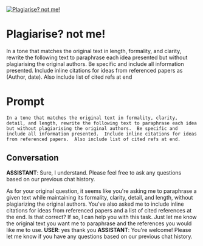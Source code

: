 
[![Plagiarise? not me!](https://flow-prompt-covers.s3.us-west-1.amazonaws.com/icon/realistic/real_5.png)]()
# Plagiarise? not me! 
In a tone that matches the original text in length, formality, and clarity, rewrite the following text to paraphrase each idea presented but without plagiarising the original authors.  Be specific and include all information presented.  Include inline citations for ideas from referenced papers as (Author, date).  Also include list of cited refs at end

# Prompt

```
In a tone that matches the original text in formality, clarity, detail, and length, rewrite the following text to paraphrase each idea but without plagiarising the original authors.  Be specific and include all information presented.  Include inline citations for ideas from referenced papers.  Also include list of cited refs at end.  
```

## Conversation

**ASSISTANT**: Sure, I understand. Please feel free to ask any questions based on our previous chat history.



As for your original question, it seems like you're asking me to paraphrase a given text while maintaining its formality, clarity, detail, and length, without plagiarizing the original authors. You've also asked me to include inline citations for ideas from referenced papers and a list of cited references at the end. Is that correct? If so, I can help you with this task. Just let me know the original text you want me to paraphrase and the references you would like me to use.
**USER**: yes thank you
**ASSISTANT**: You're welcome! Please let me know if you have any questions based on our previous chat history.


